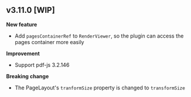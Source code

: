 ## v3.11.0 [WIP]

**New feature**

-   Add `pagesContainerRef` to `RenderViewer`, so the plugin can access the pages container more easily

**Improvement**

-   Support pdf-js 3.2.146

**Breaking change**

-   The PageLayout's `tranformSize` property is changed to `transformSize`
